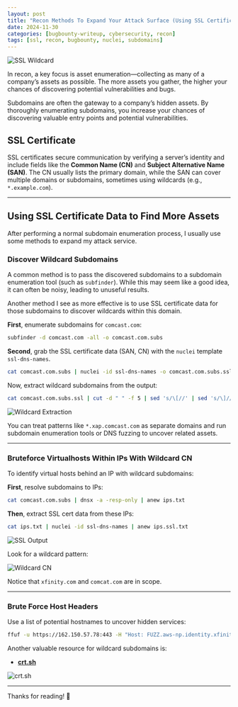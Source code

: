 ```yaml
---
layout: post
title: "Recon Methods To Expand Your Attack Surface (Using SSL Certificates)"
date: 2024-11-30
categories: [bugbounty-writeup, cybersecurity, recon]
tags: [ssl, recon, bugbounty, nuclei, subdomains]
---
```


![SSL Wildcard](https://cdn-images-1.medium.com/max/1024/1*9tfRAXaFHfyDCtIWM-pZcQ.png)

In recon, a key focus is asset enumeration—collecting as many of a company’s assets as possible. The more assets you gather, the higher your chances of discovering potential vulnerabilities and bugs.

Subdomains are often the gateway to a company’s hidden assets. By thoroughly enumerating subdomains, you increase your chances of discovering valuable entry points and potential vulnerabilities.

## SSL Certificate

SSL certificates secure communication by verifying a server’s identity and include fields like the **Common Name (CN)** and **Subject Alternative Name (SAN)**. The CN usually lists the primary domain, while the SAN can cover multiple domains or subdomains, sometimes using wildcards (e.g., `*.example.com`).

---

## Using SSL Certificate Data to Find More Assets

After performing a normal subdomain enumeration process, I usually use some methods to expand my attack service.

### Discover Wildcard Subdomains

A common method is to pass the discovered subdomains to a subdomain enumeration tool (such as `subfinder`). While this may seem like a good idea, it can often be noisy, leading to unuseful results.

Another method I see as more effective is to use SSL certificate data for those subdomains to discover wildcards within this domain.

**First**, enumerate subdomains for `comcast.com`:

```bash
subfinder -d comcast.com -all -o comcast.com.subs
```

**Second**, grab the SSL certificate data (SAN, CN) with the `nuclei` template `ssl-dns-names`.

```bash
cat comcast.com.subs | nuclei -id ssl-dns-names -o comcast.com.subs.ssl
```

Now, extract wildcard subdomains from the output:

```bash
cat comcast.com.subs.ssl | cut -d " " -f 5 | sed 's/\[//' | sed 's/\]//' | tr "," "\n" | tr -d "\"" | grep -I "comcast.com$" | grep "*" | sort | uniq
```

![Wildcard Extraction](https://cdn-images-1.medium.com/max/1024/1*9tfRAXaFHfyDCtIWM-pZcQ.png)

You can treat patterns like `*.xap.comcast.com` as separate domains and run subdomain enumeration tools or DNS fuzzing to uncover related assets.

---

### Bruteforce Virtualhosts Within IPs With Wildcard CN

To identify virtual hosts behind an IP with wildcard subdomains:

**First**, resolve subdomains to IPs:

```bash
cat comcast.com.subs | dnsx -a -resp-only | anew ips.txt
```

**Then**, extract SSL cert data from these IPs:

```bash
cat ips.txt | nuclei -id ssl-dns-names | anew ips.ssl.txt
```

![SSL Output](https://cdn-images-1.medium.com/max/1024/1*q1W1T2Yb-31qSsESM8VZJA.png)

Look for a wildcard pattern:

![Wildcard CN](https://cdn-images-1.medium.com/max/1024/1*1TpJM777NbGXbAsm6knilQ.png)

Notice that `xfinity.com` and `comcat.com` are in scope.

---

### Brute Force Host Headers

Use a list of potential hostnames to uncover hidden services:

```bash
ffuf -u https://162.150.57.78:443 -H "Host: FUZZ.aws-np.identity.xfinity.com" -w ~/wordlists/2m-subdomains.txt -mc all -c -ac
```

Another valuable resource for wildcard subdomains is:

- **[crt.sh](https://crt.sh)**

![crt.sh](https://cdn-images-1.medium.com/max/1024/1*xUpQA_YatTZ2-iALLp73lw.png)

---

Thanks for reading! 🚀
